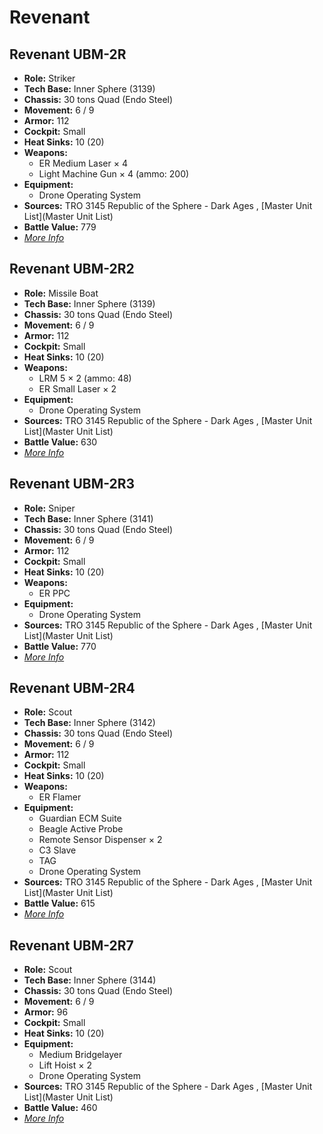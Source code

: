 # Revenant 

## Revenant UBM-2R 

- **Role:** Striker 
- **Tech Base:** Inner Sphere (3139) 
- **Chassis:** 30 tons Quad (Endo Steel) 
- **Movement:** 6 / 9 
- **Armor:** 112 
- **Cockpit:** Small 
- **Heat Sinks:** 10 (20) 
- **Weapons:** 
  - ER Medium Laser × 4 
  - Light Machine Gun × 4 (ammo: 200) 
- **Equipment:** 
  - Drone Operating System 
- **Sources:** TRO 3145 Republic of the Sphere - Dark Ages , [Master Unit List](Master Unit List) 
- **Battle Value:** 779 
- [*More Info*](revenant/revenant_ubm-2r.md) 

## Revenant UBM-2R2 

- **Role:** Missile Boat 
- **Tech Base:** Inner Sphere (3139) 
- **Chassis:** 30 tons Quad (Endo Steel) 
- **Movement:** 6 / 9 
- **Armor:** 112 
- **Cockpit:** Small 
- **Heat Sinks:** 10 (20) 
- **Weapons:** 
  - LRM 5 × 2 (ammo: 48) 
  - ER Small Laser × 2 
- **Equipment:** 
  - Drone Operating System 
- **Sources:** TRO 3145 Republic of the Sphere - Dark Ages , [Master Unit List](Master Unit List) 
- **Battle Value:** 630 
- [*More Info*](revenant/revenant_ubm-2r2.md) 

## Revenant UBM-2R3 

- **Role:** Sniper 
- **Tech Base:** Inner Sphere (3141) 
- **Chassis:** 30 tons Quad (Endo Steel) 
- **Movement:** 6 / 9 
- **Armor:** 112 
- **Cockpit:** Small 
- **Heat Sinks:** 10 (20) 
- **Weapons:** 
  - ER PPC 
- **Equipment:** 
  - Drone Operating System 
- **Sources:** TRO 3145 Republic of the Sphere - Dark Ages , [Master Unit List](Master Unit List) 
- **Battle Value:** 770 
- [*More Info*](revenant/revenant_ubm-2r3.md) 

## Revenant UBM-2R4 

- **Role:** Scout 
- **Tech Base:** Inner Sphere (3142) 
- **Chassis:** 30 tons Quad (Endo Steel) 
- **Movement:** 6 / 9 
- **Armor:** 112 
- **Cockpit:** Small 
- **Heat Sinks:** 10 (20) 
- **Weapons:** 
  - ER Flamer 
- **Equipment:** 
  - Guardian ECM Suite 
  - Beagle Active Probe 
  - Remote Sensor Dispenser × 2 
  - C3 Slave 
  - TAG 
  - Drone Operating System 
- **Sources:** TRO 3145 Republic of the Sphere - Dark Ages , [Master Unit List](Master Unit List) 
- **Battle Value:** 615 
- [*More Info*](revenant/revenant_ubm-2r4.md) 

## Revenant UBM-2R7 

- **Role:** Scout 
- **Tech Base:** Inner Sphere (3144) 
- **Chassis:** 30 tons Quad (Endo Steel) 
- **Movement:** 6 / 9 
- **Armor:** 96 
- **Cockpit:** Small 
- **Heat Sinks:** 10 (20) 
- **Equipment:** 
  - Medium Bridgelayer 
  - Lift Hoist × 2 
  - Drone Operating System 
- **Sources:** TRO 3145 Republic of the Sphere - Dark Ages , [Master Unit List](Master Unit List) 
- **Battle Value:** 460 
- [*More Info*](revenant/revenant_ubm-2r7.md) 

